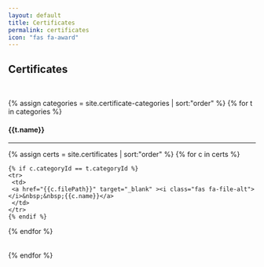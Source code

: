 ```yaml
---
layout: default
title: Certificates
permalink: certificates
icon: "fas fa-award"
---
```

## Certificates
<br />

<div class="row">



{% assign categories = site.certificate-categories | sort:"order" %}
{% for t in categories %}

<div class="col-md-6">
  <h4>{{t.name}}</h4>
  <hr />

  <table class="table table-striped">
  {% assign certs = site.certificates | sort:"order" %}
  {% for c in certs %}

    {% if c.categoryId == t.categoryId %}
    <tr>
     <td>
     <a href="{{c.filePath}}" target="_blank" ><i class="fas fa-file-alt"></i>&nbsp;&nbsp;{{c.name}}</a>
     </td>
    </tr>
    {% endif %}
  {% endfor %}
  </table>
  </div>
{% endfor %}

</div>

